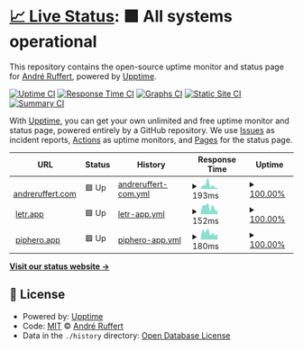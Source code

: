 # [📈 Live Status](https://andreruffert.github.io/up): <!--live status--> **🟩 All systems operational**

This repository contains the open-source uptime monitor and status page for [André Ruffert](https://andreruffert.com), powered by [Upptime](https://github.com/upptime/upptime).

[![Uptime CI](https://github.com/andreruffert/up/workflows/Uptime%20CI/badge.svg)](https://github.com/andreruffert/up/actions?query=workflow%3A%22Uptime+CI%22)
[![Response Time CI](https://github.com/andreruffert/up/workflows/Response%20Time%20CI/badge.svg)](https://github.com/andreruffert/up/actions?query=workflow%3A%22Response+Time+CI%22)
[![Graphs CI](https://github.com/andreruffert/up/workflows/Graphs%20CI/badge.svg)](https://github.com/andreruffert/up/actions?query=workflow%3A%22Graphs+CI%22)
[![Static Site CI](https://github.com/andreruffert/up/workflows/Static%20Site%20CI/badge.svg)](https://github.com/andreruffert/up/actions?query=workflow%3A%22Static+Site+CI%22)
[![Summary CI](https://github.com/andreruffert/up/workflows/Summary%20CI/badge.svg)](https://github.com/andreruffert/up/actions?query=workflow%3A%22Summary+CI%22)

With [Upptime](https://upptime.js.org), you can get your own unlimited and free uptime monitor and status page, powered entirely by a GitHub repository. We use [Issues](https://github.com/andreruffert/up/issues) as incident reports, [Actions](https://github.com/andreruffert/up/actions) as uptime monitors, and [Pages](https://andreruffert.github.io/up) for the status page.

<!--start: status pages-->
<!-- This summary is generated by Upptime (https://github.com/upptime/upptime) -->
<!-- Do not edit this manually, your changes will be overwritten -->
<!-- prettier-ignore -->
| URL | Status | History | Response Time | Uptime |
| --- | ------ | ------- | ------------- | ------ |
| <img alt="" src="https://icons.duckduckgo.com/ip3/andreruffert.com.ico" height="13"> [andreruffert.com](https://andreruffert.com) | 🟩 Up | [andreruffert-com.yml](https://github.com/andreruffert/up/commits/HEAD/history/andreruffert-com.yml) | <details><summary><img alt="Response time graph" src="./graphs/andreruffert-com/response-time-week.png" height="20"> 193ms</summary><br><a href="https://andreruffert.github.io/up/history/andreruffert-com"><img alt="Response time 231" src="https://img.shields.io/endpoint?url=https%3A%2F%2Fraw.githubusercontent.com%2Fandreruffert%2Fup%2FHEAD%2Fapi%2Fandreruffert-com%2Fresponse-time.json"></a><br><a href="https://andreruffert.github.io/up/history/andreruffert-com"><img alt="24-hour response time 58" src="https://img.shields.io/endpoint?url=https%3A%2F%2Fraw.githubusercontent.com%2Fandreruffert%2Fup%2FHEAD%2Fapi%2Fandreruffert-com%2Fresponse-time-day.json"></a><br><a href="https://andreruffert.github.io/up/history/andreruffert-com"><img alt="7-day response time 193" src="https://img.shields.io/endpoint?url=https%3A%2F%2Fraw.githubusercontent.com%2Fandreruffert%2Fup%2FHEAD%2Fapi%2Fandreruffert-com%2Fresponse-time-week.json"></a><br><a href="https://andreruffert.github.io/up/history/andreruffert-com"><img alt="30-day response time 178" src="https://img.shields.io/endpoint?url=https%3A%2F%2Fraw.githubusercontent.com%2Fandreruffert%2Fup%2FHEAD%2Fapi%2Fandreruffert-com%2Fresponse-time-month.json"></a><br><a href="https://andreruffert.github.io/up/history/andreruffert-com"><img alt="1-year response time 198" src="https://img.shields.io/endpoint?url=https%3A%2F%2Fraw.githubusercontent.com%2Fandreruffert%2Fup%2FHEAD%2Fapi%2Fandreruffert-com%2Fresponse-time-year.json"></a></details> | <details><summary><a href="https://andreruffert.github.io/up/history/andreruffert-com">100.00%</a></summary><a href="https://andreruffert.github.io/up/history/andreruffert-com"><img alt="All-time uptime 99.97%" src="https://img.shields.io/endpoint?url=https%3A%2F%2Fraw.githubusercontent.com%2Fandreruffert%2Fup%2FHEAD%2Fapi%2Fandreruffert-com%2Fuptime.json"></a><br><a href="https://andreruffert.github.io/up/history/andreruffert-com"><img alt="24-hour uptime 100.00%" src="https://img.shields.io/endpoint?url=https%3A%2F%2Fraw.githubusercontent.com%2Fandreruffert%2Fup%2FHEAD%2Fapi%2Fandreruffert-com%2Fuptime-day.json"></a><br><a href="https://andreruffert.github.io/up/history/andreruffert-com"><img alt="7-day uptime 100.00%" src="https://img.shields.io/endpoint?url=https%3A%2F%2Fraw.githubusercontent.com%2Fandreruffert%2Fup%2FHEAD%2Fapi%2Fandreruffert-com%2Fuptime-week.json"></a><br><a href="https://andreruffert.github.io/up/history/andreruffert-com"><img alt="30-day uptime 99.96%" src="https://img.shields.io/endpoint?url=https%3A%2F%2Fraw.githubusercontent.com%2Fandreruffert%2Fup%2FHEAD%2Fapi%2Fandreruffert-com%2Fuptime-month.json"></a><br><a href="https://andreruffert.github.io/up/history/andreruffert-com"><img alt="1-year uptime 99.99%" src="https://img.shields.io/endpoint?url=https%3A%2F%2Fraw.githubusercontent.com%2Fandreruffert%2Fup%2FHEAD%2Fapi%2Fandreruffert-com%2Fuptime-year.json"></a></details>
| <img alt="" src="https://icons.duckduckgo.com/ip3/letr.app.ico" height="13"> [letr.app](https://letr.app) | 🟩 Up | [letr-app.yml](https://github.com/andreruffert/up/commits/HEAD/history/letr-app.yml) | <details><summary><img alt="Response time graph" src="./graphs/letr-app/response-time-week.png" height="20"> 152ms</summary><br><a href="https://andreruffert.github.io/up/history/letr-app"><img alt="Response time 360" src="https://img.shields.io/endpoint?url=https%3A%2F%2Fraw.githubusercontent.com%2Fandreruffert%2Fup%2FHEAD%2Fapi%2Fletr-app%2Fresponse-time.json"></a><br><a href="https://andreruffert.github.io/up/history/letr-app"><img alt="24-hour response time 72" src="https://img.shields.io/endpoint?url=https%3A%2F%2Fraw.githubusercontent.com%2Fandreruffert%2Fup%2FHEAD%2Fapi%2Fletr-app%2Fresponse-time-day.json"></a><br><a href="https://andreruffert.github.io/up/history/letr-app"><img alt="7-day response time 152" src="https://img.shields.io/endpoint?url=https%3A%2F%2Fraw.githubusercontent.com%2Fandreruffert%2Fup%2FHEAD%2Fapi%2Fletr-app%2Fresponse-time-week.json"></a><br><a href="https://andreruffert.github.io/up/history/letr-app"><img alt="30-day response time 193" src="https://img.shields.io/endpoint?url=https%3A%2F%2Fraw.githubusercontent.com%2Fandreruffert%2Fup%2FHEAD%2Fapi%2Fletr-app%2Fresponse-time-month.json"></a><br><a href="https://andreruffert.github.io/up/history/letr-app"><img alt="1-year response time 317" src="https://img.shields.io/endpoint?url=https%3A%2F%2Fraw.githubusercontent.com%2Fandreruffert%2Fup%2FHEAD%2Fapi%2Fletr-app%2Fresponse-time-year.json"></a></details> | <details><summary><a href="https://andreruffert.github.io/up/history/letr-app">100.00%</a></summary><a href="https://andreruffert.github.io/up/history/letr-app"><img alt="All-time uptime 99.98%" src="https://img.shields.io/endpoint?url=https%3A%2F%2Fraw.githubusercontent.com%2Fandreruffert%2Fup%2FHEAD%2Fapi%2Fletr-app%2Fuptime.json"></a><br><a href="https://andreruffert.github.io/up/history/letr-app"><img alt="24-hour uptime 100.00%" src="https://img.shields.io/endpoint?url=https%3A%2F%2Fraw.githubusercontent.com%2Fandreruffert%2Fup%2FHEAD%2Fapi%2Fletr-app%2Fuptime-day.json"></a><br><a href="https://andreruffert.github.io/up/history/letr-app"><img alt="7-day uptime 100.00%" src="https://img.shields.io/endpoint?url=https%3A%2F%2Fraw.githubusercontent.com%2Fandreruffert%2Fup%2FHEAD%2Fapi%2Fletr-app%2Fuptime-week.json"></a><br><a href="https://andreruffert.github.io/up/history/letr-app"><img alt="30-day uptime 100.00%" src="https://img.shields.io/endpoint?url=https%3A%2F%2Fraw.githubusercontent.com%2Fandreruffert%2Fup%2FHEAD%2Fapi%2Fletr-app%2Fuptime-month.json"></a><br><a href="https://andreruffert.github.io/up/history/letr-app"><img alt="1-year uptime 99.99%" src="https://img.shields.io/endpoint?url=https%3A%2F%2Fraw.githubusercontent.com%2Fandreruffert%2Fup%2FHEAD%2Fapi%2Fletr-app%2Fuptime-year.json"></a></details>
| <img alt="" src="https://icons.duckduckgo.com/ip3/piphero.app.ico" height="13"> [piphero.app](https://piphero.app) | 🟩 Up | [piphero-app.yml](https://github.com/andreruffert/up/commits/HEAD/history/piphero-app.yml) | <details><summary><img alt="Response time graph" src="./graphs/piphero-app/response-time-week.png" height="20"> 180ms</summary><br><a href="https://andreruffert.github.io/up/history/piphero-app"><img alt="Response time 199" src="https://img.shields.io/endpoint?url=https%3A%2F%2Fraw.githubusercontent.com%2Fandreruffert%2Fup%2FHEAD%2Fapi%2Fpiphero-app%2Fresponse-time.json"></a><br><a href="https://andreruffert.github.io/up/history/piphero-app"><img alt="24-hour response time 149" src="https://img.shields.io/endpoint?url=https%3A%2F%2Fraw.githubusercontent.com%2Fandreruffert%2Fup%2FHEAD%2Fapi%2Fpiphero-app%2Fresponse-time-day.json"></a><br><a href="https://andreruffert.github.io/up/history/piphero-app"><img alt="7-day response time 180" src="https://img.shields.io/endpoint?url=https%3A%2F%2Fraw.githubusercontent.com%2Fandreruffert%2Fup%2FHEAD%2Fapi%2Fpiphero-app%2Fresponse-time-week.json"></a><br><a href="https://andreruffert.github.io/up/history/piphero-app"><img alt="30-day response time 206" src="https://img.shields.io/endpoint?url=https%3A%2F%2Fraw.githubusercontent.com%2Fandreruffert%2Fup%2FHEAD%2Fapi%2Fpiphero-app%2Fresponse-time-month.json"></a><br><a href="https://andreruffert.github.io/up/history/piphero-app"><img alt="1-year response time 199" src="https://img.shields.io/endpoint?url=https%3A%2F%2Fraw.githubusercontent.com%2Fandreruffert%2Fup%2FHEAD%2Fapi%2Fpiphero-app%2Fresponse-time-year.json"></a></details> | <details><summary><a href="https://andreruffert.github.io/up/history/piphero-app">100.00%</a></summary><a href="https://andreruffert.github.io/up/history/piphero-app"><img alt="All-time uptime 100.00%" src="https://img.shields.io/endpoint?url=https%3A%2F%2Fraw.githubusercontent.com%2Fandreruffert%2Fup%2FHEAD%2Fapi%2Fpiphero-app%2Fuptime.json"></a><br><a href="https://andreruffert.github.io/up/history/piphero-app"><img alt="24-hour uptime 100.00%" src="https://img.shields.io/endpoint?url=https%3A%2F%2Fraw.githubusercontent.com%2Fandreruffert%2Fup%2FHEAD%2Fapi%2Fpiphero-app%2Fuptime-day.json"></a><br><a href="https://andreruffert.github.io/up/history/piphero-app"><img alt="7-day uptime 100.00%" src="https://img.shields.io/endpoint?url=https%3A%2F%2Fraw.githubusercontent.com%2Fandreruffert%2Fup%2FHEAD%2Fapi%2Fpiphero-app%2Fuptime-week.json"></a><br><a href="https://andreruffert.github.io/up/history/piphero-app"><img alt="30-day uptime 100.00%" src="https://img.shields.io/endpoint?url=https%3A%2F%2Fraw.githubusercontent.com%2Fandreruffert%2Fup%2FHEAD%2Fapi%2Fpiphero-app%2Fuptime-month.json"></a><br><a href="https://andreruffert.github.io/up/history/piphero-app"><img alt="1-year uptime 100.00%" src="https://img.shields.io/endpoint?url=https%3A%2F%2Fraw.githubusercontent.com%2Fandreruffert%2Fup%2FHEAD%2Fapi%2Fpiphero-app%2Fuptime-year.json"></a></details>

<!--end: status pages-->

[**Visit our status website →**](https://andreruffert.github.io/up)

## 📄 License

- Powered by: [Upptime](https://github.com/upptime/upptime)
- Code: [MIT](./LICENSE) © [André Ruffert](https://andreruffert.com)
- Data in the `./history` directory: [Open Database License](https://opendatacommons.org/licenses/odbl/1-0/)
